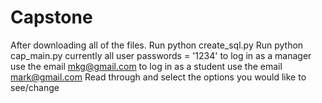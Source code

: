 # Capstone

After downloading all of the files. 
Run python create_sql.py 
Run python cap_main.py 
    currently all user passwords = '1234'
    to log in as a manager use the email mkg@gmail.com
    to log in as a student use the email mark@gmail.com
    Read through and select the options you would like to see/change

